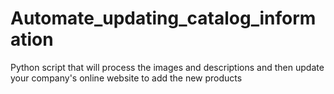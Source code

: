 # Automate_updating_catalog_information
Python script that will process the images and descriptions and then update your company's online website to add the new products

